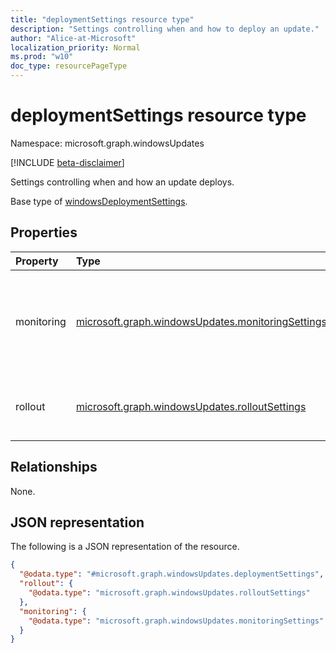 ```yaml
---
title: "deploymentSettings resource type"
description: "Settings controlling when and how to deploy an update."
author: "Alice-at-Microsoft"
localization_priority: Normal
ms.prod: "w10"
doc_type: resourcePageType
---
```


# deploymentSettings resource type

Namespace: microsoft.graph.windowsUpdates

[!INCLUDE [beta-disclaimer](../../includes/beta-disclaimer.md)]

Settings controlling when and how an update deploys.

Base type of [windowsDeploymentSettings](../resources/windowsupdates-windowsdeploymentsettings.md).

## Properties
|Property|Type|Description|
|:---|:---|:---|
|monitoring|[microsoft.graph.windowsUpdates.monitoringSettings](../resources/windowsupdates-monitoringsettings.md)|Settings governing conditions to monitor and automated actions to take.|
|rollout|[microsoft.graph.windowsUpdates.rolloutSettings](../resources/windowsupdates-rolloutsettings.md)|Settings governing how the content is rolled out.|

## Relationships
None.

## JSON representation
The following is a JSON representation of the resource.
<!-- {
  "blockType": "resource",
  "@odata.type": "microsoft.graph.windowsUpdates.deploymentSettings"
}
-->
``` json
{
  "@odata.type": "#microsoft.graph.windowsUpdates.deploymentSettings",
  "rollout": {
    "@odata.type": "microsoft.graph.windowsUpdates.rolloutSettings"
  },
  "monitoring": {
    "@odata.type": "microsoft.graph.windowsUpdates.monitoringSettings"
  }
}
```

